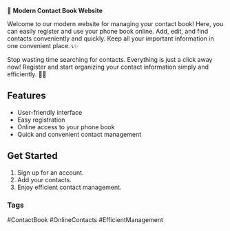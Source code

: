 📇 **Modern Contact Book Website**

Welcome to our modern website for managing your contact book! Here, you can easily register and use your phone book online. Add, edit, and find contacts conveniently and quickly. Keep all your important information in one convenient place. 📞✨

Stop wasting time searching for contacts. Everything is just a click away now! Register and start organizing your contact information simply and efficiently. 💼📱

## Features
- User-friendly interface
- Easy registration
- Online access to your phone book
- Quick and convenient contact management

## Get Started
1. Sign up for an account.
2. Add your contacts.
3. Enjoy efficient contact management.

### Tags
#ContactBook #OnlineContacts #EfficientManagement
